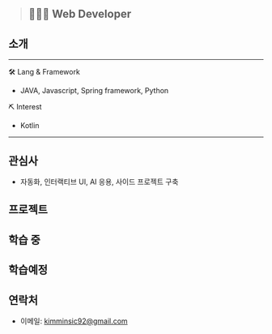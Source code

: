 > ## 👨🏻‍💻 Web Developer

## 소개
> 
> 
> 
> 
> 


* * *

🛠 Lang & Framework
- JAVA, Javascript, Spring framework, Python

⛏ Interest
- Kotlin

* * *
## 관심사 
- 자동화, 인터랙티브 UI, AI 응용, 사이드 프로젝트 구축
## 프로젝트

## 학습 중

## 학습예정

## 연락처
- 이메일: kimminsic92@gmail.com
